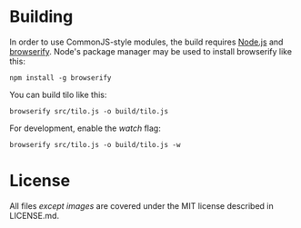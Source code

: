 # Building

In order to use CommonJS-style modules, the build requires [Node.js](http://nodejs.org/download/) and [browserify](https://github.com/substack/node-browserify). Node's package manager may be used to install browserify like this:

`npm install -g browserify`

You can build tilo like this:

`browserify src/tilo.js -o build/tilo.js`

For development, enable the _watch_ flag:

`browserify src/tilo.js -o build/tilo.js -w`

# License

All files _except images_ are covered under the MIT license described in LICENSE.md.